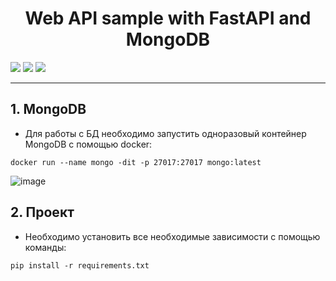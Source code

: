 <h1 align='center'> Web API sample with FastAPI and MongoDB </h1>

<img src="https://img.shields.io/badge/Python-14354C?style=for-the-badge&logo=python&logoColor=white"/> <img src="https://img.shields.io/badge/MongoDB-4EA94B?style=for-the-badge&logo=mongodb&logoColor=white"/> <img src="https://img.shields.io/badge/fastapi-109989?style=for-the-badge&logo=FASTAPI&logoColor=white"/> 

-----

## 1. MongoDB

- Для работы с БД необходимо запустить одноразовый контейнер MongoDB с помощью docker:

```docker run --name mongo -dit -p 27017:27017 mongo:latest```

![image](https://github.com/nikfilonenko/webAPI-fastapi-mongodb/assets/103507130/0f16043f-aeab-4e16-b5d3-84daa93f7f88)

## 2. Проект

- Необходимо установить все необходимые зависимости с помощью команды:

```pip install -r requirements.txt```
